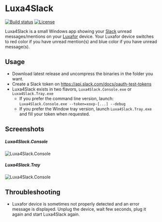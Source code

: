 # Luxa4Slack
[![Build status](https://ci.appveyor.com/api/projects/status/gpoucsahnleb72hp?svg=true)](https://ci.appveyor.com/project/gpailler/luxa4slack)
[![License](https://img.shields.io/badge/license-MIT-blue.svg)](https://github.com/gpailler/luxa4slack/blob/master/LICENSE)

Luxa4Slack is a small Windows app showing your [Slack](https://slack.com/) unread messages/mentions on your [Luxafor](http://luxafor.com/) device.
Your Luxafor device switches to red color if you have unread mention(s) and blue color if you have unread message(s).

## Usage
- Download latest release and uncompress the binaries in the folder you want.
- Create a Slack token on https://api.slack.com/docs/oauth-test-tokens
- Luxa4Slack exists in two flavors, `Luxa4Slack.Console.exe` or `Luxa4Slack.Tray.exe`
  - If you prefer the command line version, launch: `Luxa4Slack.Console.exe --token=xoxp-[...] --debug`
  - If you prefer the Window tray version, launch `Luxa4Slack.Tray.exe` and fill your token when requested.

## Screenshots
##### Luxa4Slack.Console
![Luxa4Slack.Console](https://cloud.githubusercontent.com/assets/3621529/16181666/f4d17b98-36cf-11e6-9a77-0558837927dc.png)
##### Luxa4Slack.Tray
![Luxa4Slack.Console](https://cloud.githubusercontent.com/assets/3621529/16181665/f4a4f5fa-36cf-11e6-9a47-b65f9146e5c4.png)

## Throubleshooting
- Luxafor device is sometimes not properly detected and an error message is displayed. Unplug the device, wait few seconds,  plug it again and start Luxa4Slack again.
